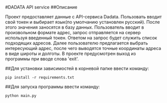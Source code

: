#DADATA API service
##Описание

Проект предоставляет данные с API-сервиса Dadata. Пользовать вводит свой токен и выбирает язык(по умолчанию установлен русский).
После этого значения заносятся в базу данных. Пользователь вводит в произвольном формате адрес, запрос отправляется на сервер используя введенный токен. Ответом на запрос
будет служить список подходящих адресов. Далее пользователю предлагается выбрать интересующий адрес, после чего выводятся точные координаты адреса в виде широты и долготы. В проекте предусмотрен выход из программы при вводе слова 'exit'.

##Для установки зависимостей в корневой папке ввести команду:

``pip install -r requirements.txt``

##Для запуска программы ввести команду:

``python main.py``
